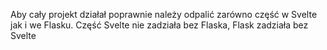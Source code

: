 Aby cały projekt działał poprawnie należy odpalić zarówno część w Svelte jak i we Flasku.
Część Svelte nie zadziała bez Flaska,
Flask zadziała bez Svelte
